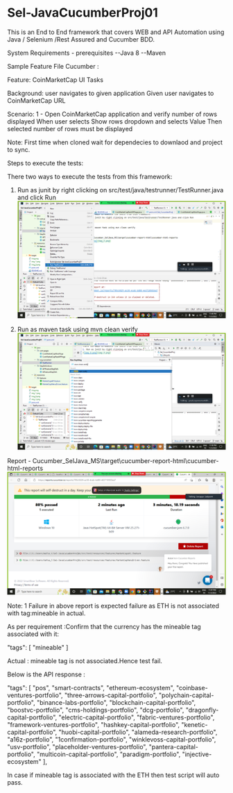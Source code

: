 # Sel-JavaCucumberProj01
This is an End to End framework that covers WEB and API Automation using Java / Selenium /Rest Assured and Cucumber BDD.

System Requirements - prerequisites
--Java 8
--Maven

Sample Feature File Cucumber :

Feature: CoinMarketCap UI Tasks

Background: user navigates to given application
Given user navigates to CoinMarketCap URL

Scenario: 1 - Open CoinMarketCap application and verify number of rows displayed
When user selects Show rows dropdown and selects Value
Then selected number of rows must be displayed



Note: First time when cloned wait for dependecies to downlaod and project to sync.

Steps to execute the tests:

There two ways to execute the tests from this framework:
1. Run as junit by right clicking on src/test/java/testrunner/TestRunner.java and click Run
![img_3.png](img_3.png)

2. Run as maven task using mvn clean verify
![img_4.png](img_4.png)

Report - Cucumber_SelJava_MS\target\cucumber-report-html\cucumber-html-reports
![img_2.png](img_2.png)


Note: 1 Failure in above report is expected failure as ETH is not associated with tag:mineable in actual.

As per requirement :Confirm that the currency has the mineable tag associated with it:

"tags": [ "mineable" ]

Actual : mineable tag is not associated.Hence test fail.


Below is the API response :


"tags": [
"pos",
"smart-contracts",
"ethereum-ecosystem",
"coinbase-ventures-portfolio",
"three-arrows-capital-portfolio",
"polychain-capital-portfolio",
"binance-labs-portfolio",
"blockchain-capital-portfolio",
"boostvc-portfolio",
"cms-holdings-portfolio",
"dcg-portfolio",
"dragonfly-capital-portfolio",
"electric-capital-portfolio",
"fabric-ventures-portfolio",
"framework-ventures-portfolio",
"hashkey-capital-portfolio",
"kenetic-capital-portfolio",
"huobi-capital-portfolio",
"alameda-research-portfolio",
"a16z-portfolio",
"1confirmation-portfolio",
"winklevoss-capital-portfolio",
"usv-portfolio",
"placeholder-ventures-portfolio",
"pantera-capital-portfolio",
"multicoin-capital-portfolio",
"paradigm-portfolio",
"injective-ecosystem"
],


In case if mineable tag is associated with the ETH then test script will auto pass.